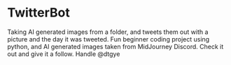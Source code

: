 # TwitterBot

Taking AI generated images from a folder, and tweets them out with a picture and the day it was tweeted. 
Fun beginner coding project using python, and AI generated images taken from MidJourney Discord. Check it out and give it a follow. Handle @dtgye
